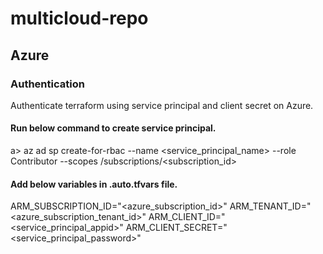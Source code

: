 # multicloud-repo


## Azure

### Authentication

Authenticate terraform using service principal and client secret on Azure.

#### Run below command to create service principal.

a> az ad sp create-for-rbac --name <service_principal_name> --role Contributor --scopes /subscriptions/<subscription_id>

#### Add below variables in .auto.tfvars file.

ARM_SUBSCRIPTION_ID="<azure_subscription_id>"
ARM_TENANT_ID="<azure_subscription_tenant_id>"
ARM_CLIENT_ID="<service_principal_appid>"
ARM_CLIENT_SECRET="<service_principal_password>"
